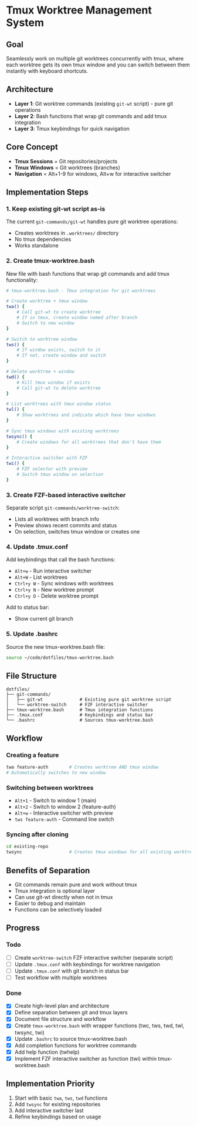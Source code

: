 # Tmux Worktree Management System

## Goal
Seamlessly work on multiple git worktrees concurrently with tmux, where each worktree gets its own tmux window and you can switch between them instantly with keyboard shortcuts.

## Architecture
- **Layer 1**: Git worktree commands (existing `git-wt` script) - pure git operations
- **Layer 2**: Bash functions that wrap git commands and add tmux integration
- **Layer 3**: Tmux keybindings for quick navigation

## Core Concept
- **Tmux Sessions** = Git repositories/projects
- **Tmux Windows** = Git worktrees (branches)
- **Navigation** = Alt+1-9 for windows, Alt+w for interactive switcher

## Implementation Steps

### 1. Keep existing git-wt script as-is
The current `git-commands/git-wt` handles pure git worktree operations:
- Creates worktrees in `.worktrees/` directory
- No tmux dependencies
- Works standalone

### 2. Create tmux-worktree.bash
New file with bash functions that wrap git commands and add tmux functionality:

```bash
# tmux-worktree.bash - Tmux integration for git worktrees

# Create worktree + tmux window
twa() {
    # Call git-wt to create worktree
    # If in tmux, create window named after branch
    # Switch to new window
}

# Switch to worktree window
tws() {
    # If window exists, switch to it
    # If not, create window and switch
}

# Delete worktree + window
twd() {
    # Kill tmux window if exists
    # Call git-wt to delete worktree
}

# List worktrees with tmux window status
twl() {
    # Show worktrees and indicate which have tmux windows
}

# Sync tmux windows with existing worktrees
twsync() {
    # Create windows for all worktrees that don't have them
}

# Interactive switcher with FZF
twi() {
    # FZF selector with preview
    # Switch tmux window on selection
}
```

### 3. Create FZF-based interactive switcher
Separate script `git-commands/worktree-switch`:
- Lists all worktrees with branch info
- Preview shows recent commits and status
- On selection, switches tmux window or creates one

### 4. Update .tmux.conf
Add keybindings that call the bash functions:
- `Alt+w` - Run interactive switcher
- `Alt+W` - List worktrees
- `Ctrl+y W` - Sync windows with worktrees
- `Ctrl+y N` - New worktree prompt
- `Ctrl+y D` - Delete worktree prompt

Add to status bar:
- Show current git branch

### 5. Update .bashrc
Source the new tmux-worktree.bash file:
```bash
source ~/code/dotfiles/tmux-worktree.bash
```

## File Structure
```
dotfiles/
├── git-commands/
│   ├── git-wt              # Existing pure git worktree script
│   └── worktree-switch     # FZF interactive switcher
├── tmux-worktree.bash      # Tmux integration functions
├── .tmux.conf              # Keybindings and status bar
└── .bashrc                 # Sources tmux-worktree.bash
```

## Workflow

### Creating a feature
```bash
twa feature-auth        # Creates worktree AND tmux window
# Automatically switches to new window
```

### Switching between worktrees
- `Alt+1` - Switch to window 1 (main)
- `Alt+2` - Switch to window 2 (feature-auth)
- `Alt+w` - Interactive switcher with preview
- `tws feature-auth` - Command line switch

### Syncing after cloning
```bash
cd existing-repo
twsync                  # Creates tmux windows for all existing worktrees
```

## Benefits of Separation
- Git commands remain pure and work without tmux
- Tmux integration is optional layer
- Can use git-wt directly when not in tmux
- Easier to debug and maintain
- Functions can be selectively loaded

## Progress

### Todo
- [ ] Create `worktree-switch` FZF interactive switcher (separate script)
- [ ] Update `.tmux.conf` with keybindings for worktree navigation
- [ ] Update `.tmux.conf` with git branch in status bar
- [ ] Test workflow with multiple worktrees

### Done
- [x] Create high-level plan and architecture
- [x] Define separation between git and tmux layers
- [x] Document file structure and workflow
- [x] Create `tmux-worktree.bash` with wrapper functions (twc, tws, twd, twl, twsync, twi)
- [x] Update `.bashrc` to source tmux-worktree.bash
- [x] Add completion functions for worktree commands
- [x] Add help function (twhelp)
- [x] Implement FZF interactive switcher as function (twi) within tmux-worktree.bash

## Implementation Priority
1. Start with basic `twa`, `tws`, `twd` functions
2. Add `twsync` for existing repositories
3. Add interactive switcher last
4. Refine keybindings based on usage